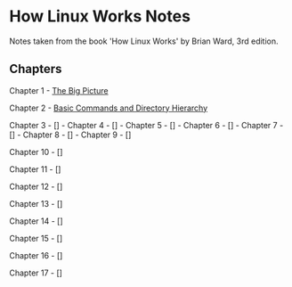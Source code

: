 # How Linux Works Notes
Notes taken from the book 'How Linux Works' by Brian Ward, 3rd edition.

## Chapters
Chapter 1 - [The Big Picture](ch1.md)

Chapter 2 - [Basic Commands and Directory Hierarchy](ch2.md)

Chapter 3 - []
          - 
Chapter 4 - []
          - 
Chapter 5 - []
          - 
Chapter 6 - []
          - 
Chapter 7 - []
          - 
Chapter 8 - []
          - 
Chapter 9 - []
         
Chapter 10 - []
         
Chapter 11 - []
         
Chapter 12 - []
         
Chapter 13 - []
         
Chapter 14 - []
         
Chapter 15 - []
         
Chapter 16 - []
        
Chapter 17 - []

